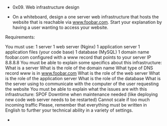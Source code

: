 - 0x09. Web infrastructure design

- On a whiteboard, design a one server web infrastructure that
hosts the website that is reachable via www.foobar.com.
Start your explanation by having a user wanting to access your website.

Requirements:

You must use:
1 server
1 web server (Nginx)
1 application server
1 application files (your code base)
1 database (MySQL)
1 domain name foobar.com configured with a www record that points
to your server IP 8.8.8.8
You must be able to explain some specifics about this infrastructure:
What is a server
What is the role of the domain name
What type of DNS record www is in www.foobar.com
What is the role of the web server
What is the role of the application server
What is the role of the database
What is the server using to communicate with the computer of the
user requesting the website
You must be able to explain what the issues are with this
infrastructure:
SPOF
Downtime when maintenance needed (like deploying new code web
server needs to be restarted)
Cannot scale if too much incoming traffic
Please, remember that everything must be written in English to
further your technical ability in a variety of settings.

-